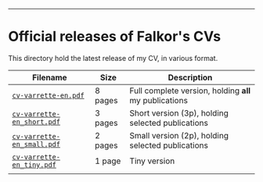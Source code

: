 -------------------
# Official releases of Falkor's CVs

This directory hold the latest release of my CV, in various format.

| Filename                                               | Size    | Description                                            |
|--------------------------------------------------------|---------|--------------------------------------------------------|
| [`cv-varrette-en.pdf`](cv-varrette-en.pdf)             | 8 pages | Full complete version, holding **all** my publications |
| [`cv-varrette-en_short.pdf`](cv-varrette-en_short.pdf) | 3 pages | Short version (3p), holding selected publications      |
| [`cv-varrette-en_small.pdf`](cv-varrette-en_small.pdf) | 2 pages | Small version (2p), holding selected publications      |
| [`cv-varrette-en_tiny.pdf`](cv-varrette-en_tiny.pdf)   | 1 page  | Tiny version                                           |
|                                                        |         |                                                        |

